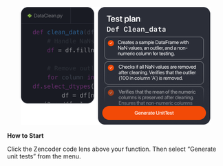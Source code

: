 <div align="center">
  <img src="./unittests.png" alt="Unit tests generation" />
</div>

**How to Start**

Click the Zencoder code lens above your function. Then select “Generate unit tests” from the menu.
